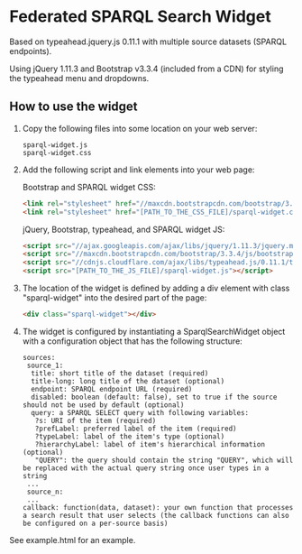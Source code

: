 # Federated SPARQL Search Widget

Based on typeahead.jquery.js 0.11.1 with multiple source datasets (SPARQL endpoints).

Using jQuery 1.11.3 and Bootstrap v3.3.4 (included from a CDN) for styling the typeahead menu and dropdowns.

## How to use the widget

1. Copy the following files into some location on your web server:

    ```
    sparql-widget.js
    sparql-widget.css
    ````

2. Add the following script and link elements into your web page:

   Bootstrap and SPARQL widget CSS:

    ```html
    <link rel="stylesheet" href="//maxcdn.bootstrapcdn.com/bootstrap/3.3.4/css/bootstrap.min.css"> <!-- or use some other version you prefer -->
    <link rel="stylesheet" href="[PATH_TO_THE_CSS_FILE]/sparql-widget.css">
    ```

   jQuery, Bootstrap, typeahead, and SPARQL widget JS:

    ```html
    <script src="//ajax.googleapis.com/ajax/libs/jquery/1.11.3/jquery.min.js"></script> <!-- or use some other version you prefer -->
    <script src="//maxcdn.bootstrapcdn.com/bootstrap/3.3.4/js/bootstrap.min.js"></script> <!-- or use some other version you prefer -->
    <script src="//cdnjs.cloudflare.com/ajax/libs/typeahead.js/0.11.1/typeahead.jquery.min.js"></script>
    <script src="[PATH_TO_THE_JS_FILE]/sparql-widget.js"></script>
    ```

3. The location of the widget is defined by adding a div element with class "sparql-widget" into the desired part of the page:

    ```html
    <div class="sparql-widget"></div>
    ```

4. The widget is configured by instantiating a SparqlSearchWidget object with a configuration object that has the following structure:

    ```
    sources:
     source_1:
      title: short title of the dataset (required)
      title-long: long title of the dataset (optional)
      endpoint: SPARQL endpoint URL (required)
      disabled: boolean (default: false), set to true if the source should not be used by default (optional)
      query: a SPARQL SELECT query with following variables:
       ?s: URI of the item (required)
       ?prefLabel: preferred label of the item (required)
       ?typeLabel: label of the item's type (optional)
       ?hierarchyLabel: label of item's hierarchical information (optional)
       "QUERY": the query should contain the string "QUERY", which will be replaced with the actual query string once user types in a string
     ...
     source_n:
     ...
    callback: function(data, dataset): your own function that processes a search result that user selects (the callback functions can also be configured on a per-source basis)
    ```

See example.html for an example.
